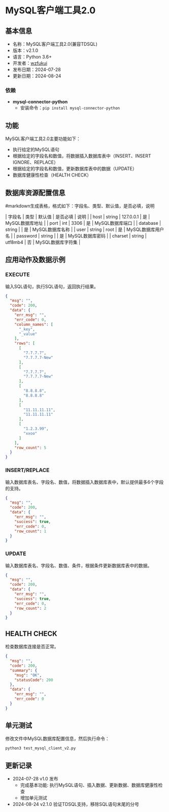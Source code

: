 # MySQL客户端工具2.0
## 基本信息
- 名称：MySQL客户端工具2.0(兼容TDSQL)
- 版本：v2.1.0
- 语言：Python 3.6+
- 开发者：[wzfukui](https://github.com/wzfukui)
- 发布日期：2024-07-28
- 更新日期：2024-08-24

### 依赖

- **mysql-connector-python**
  - 安装命令：`pip install mysql-connector-python`

## 功能

MySQL客户端工具2.0主要功能如下：

- 执行给定的MySQL语句
- 根据给定的字段名和数值，将数据插入数据库表中（INSERT、INSERT IGNORE、REPLACE）
- 根据给定的字段名和数值，更新数据库表中的数据（UPDATE）
- 数据库健康性检查（HEALTH CHECK）

## 数据库资源配置信息

#markdown生成表格，格式如下：字段名、类型、默认值，是否必填，说明

| 字段名 | 类型 | 默认值 | 是否必填 | 说明 |
| host | string | 127.0.0.1 | 是 | MySQL数据库地址 |
| port | int | 3306 | 是 | MySQL数据库端口 |
| database | string |  | 是 | MySQL数据库名称 | 
| user | string | root | 是 | MySQL数据库用户名 |
| password | string |  | 是 | MySQL数据库密码 |
| charset | string | utf8mb4 | 否 | MySQL数据库字符集 |

## 应用动作及数据示例

### EXECUTE

输入SQL语句，执行SQL语句，返回执行结果。

```json
{
  "msg": "",
  "code": 200,
  "data": {
    "err_msg": "",
    "err_code": 0,
    "column_names": [
      "_key",
      "_value"
    ],
    "rows": [
      [
        "7.7.7.7",
        "7.7.7.7-New"
      ],
      [
        "7.7.7.7",
        "7.7.7.7-New"
      ],
      [
        "8.8.8.8",
        "8.8.8.8"
      ],
      [
        "11.11.11.11",
        "11.11.11.11"
      ],
      [
        "1.2.3.99",
        "xxoo"
      ]
    ],
    "row_count": 5
  }
}
```


### INSERT/REPLACE

输入数据库表名、字段名、数值，将数据插入数据库表中，默认提供最多6个字段的支持。

```json
{
  "msg": "",
  "code": 200,
  "data": {
    "err_msg": "",
    "success": true,
    "err_code": 0,
    "row_count": 1
  }
}
```

### UPDATE

输入数据库表名、字段名、数值、条件，根据条件更新数据库表中的数据。

```json
{
  "msg": "",
  "code": 200,
  "data": {
    "err_msg": "",
    "success": true,
    "err_code": 0,
    "row_count": 2
  }
}
```

## HEALTH CHECK

检查数据库连接是否正常。

```json
{
  "msg": "",
  "code": 200,
  "summary": {
    "msg": "OK",
    "statusCode": 200
  },
  "data": {
    "err_msg": "",
    "err_code": 0
  }
}
```

## 单元测试

修改文件中MySQL数据库配置信息，然后执行命令：

```bash
python3 test_mysql_client_v2.py
```

## 更新记录
- 2024-07-28 v1.0 发布
  - 完成基本功能: 执行MySQL语句、插入数据、更新数据、数据库健康性检查
  - 增加单元测试
- 2024-08-24 v2.1.0 验证TDSQL支持，移除SQL语句末尾的分号